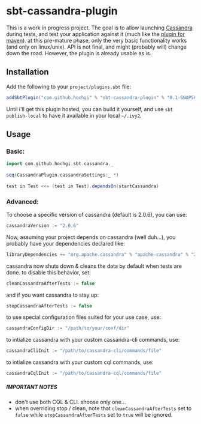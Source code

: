 sbt-cassandra-plugin
====================

This is a work in progress project.  The goal is to allow launching [Cassandra](http://cassandra.apache.org) during tests, and test your application against it (much like the [plugin for maven](http://mojo.codehaus.org/cassandra-maven-plugin)).
at this pre-mature phase, only the very basic functionality works (and only on linux/unix). API is not final, and might (probably will) change down the road.
However, the plugin is already usable as is.

## Installation ##
Add the following to your `project/plugins.sbt` file:
```scala
addSbtPlugin("com.github.hochgi" % "sbt-cassandra-plugin" % "0.1-SNAPSHOT")
```
Until i'll get this plugin hosted, you can build it yourself, and use `sbt publish-local` to have it available in your local `~/.ivy2`.

## Usage ##
### Basic: ###
```scala
import com.github.hochgi.sbt.cassandra._
    
seq(CassandraPlugin.cassandraSettings:_ *)
   
test in Test <<= (test in Test).dependsOn(startCassandra)
``` 
### Advanced: ##
To choose a specific version of cassandra (default is 2.0.6), you can use:
```scala
cassandraVersion := "2.0.6"
```
Now, assuming your project depends on cassandra (well duh...), you probably have your dependencies declared like:
```scala
libraryDependencies += "org.apache.cassandra" % "apache-cassandra" % "2.0.6"
```
cassandra now shuts down & cleans the data by default when tests are done. to disable this behavior, set:
```scala
cleanCassandraAfterTests := false
```
and if you want cassandra to stay up:
```scala
stopCassandraAfterTests := false
```
to use special configuration files suited for your use case, use:
```scala
cassandraConfigDir := "/path/to/your/conf/dir"
```
to intialize cassandra with your custom cassandra-cli commands, use:
```scala
cassandraCliInit := "/path/to/cassandra-cli/commands/file"
```
to intialize cassandra with your custom cql commands, use:
```scala
cassandraCqlInit := "/path/to/cassandra-cql/commands/file"
```

##### IMPORTANT NOTES #####
* don't use both CQL & CLI. shoose only one...
* when overriding stop / clean, note that `cleanCassandraAfterTests` set to `false` while `stopCassandraAfterTests` set to `true` will be ignored.

